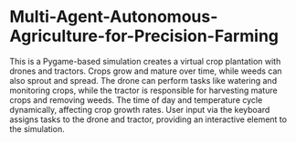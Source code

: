 # Multi-Agent-Autonomous-Agriculture-for-Precision-Farming

This is a Pygame-based simulation creates a virtual crop plantation with drones and tractors. Crops grow and mature over time, while weeds can also sprout and spread. The drone can perform tasks like watering and monitoring crops, while the tractor is responsible for harvesting mature crops and removing weeds. The time of day and temperature cycle dynamically, affecting crop growth rates. User input via the keyboard assigns tasks to the drone and tractor, providing an interactive element to the simulation.
